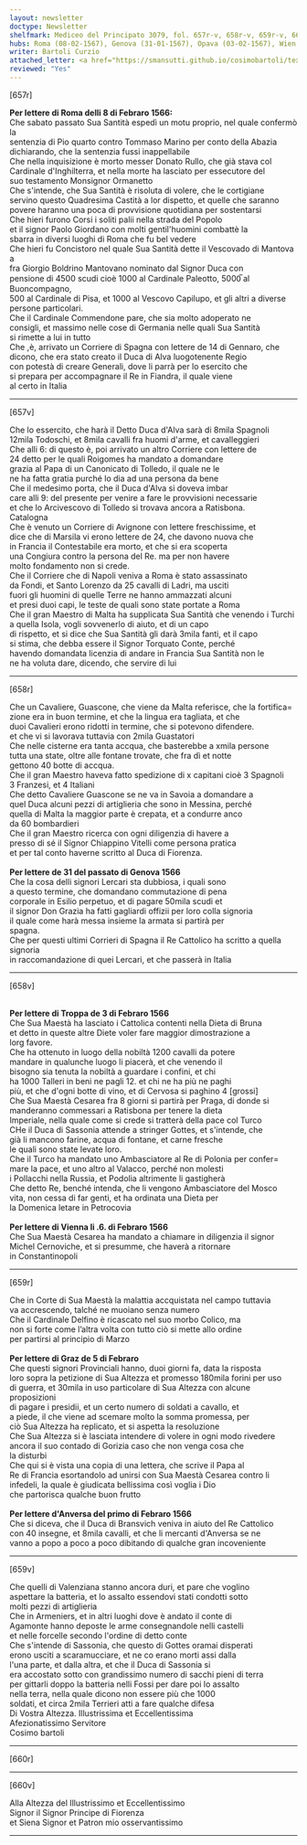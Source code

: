 ```yaml
---
layout: newsletter
doctype: Newsletter
shelfmark: Mediceo del Principato 3079, fol. 657r-v, 658r-v, 659r-v, 660r-v
hubs: Roma (08-02-1567), Genova (31-01-1567), Opava (03-02-1567), Wien (06-02-1567), Graz (05-02-1567), Antwerpen (01-02-1567)
writer: Bartoli Curzio
attached_letter: <a href="https://smansutti.github.io/cosimobartoli/texts/2978_071/">2978_071</a>
reviewed: "Yes"
---
```


[657r]  
  
  
<strong>Per lettere di Roma delli 8 di Febraro 1566:</strong>  
Che sabato passato Sua Santità espedì un motu proprio, nel quale confermò la  
sentenzia di Pio quarto contro Tommaso Marino per conto della Abazia  
dichiarando, che la sentenzia fussi inappellabile  
Che nella inquisizione è morto messer Donato Rullo, che già stava col  
Cardinale d'Inghilterra, et nella morte ha lasciato per essecutore del  
suo testamento Monsignor Ormanetto  
Che s'intende, che Sua Santità è risoluta di volere, che le cortigiane  
servino questo Quadresima Castità a lor dispetto, et quelle che saranno  
povere haranno una poca di provvisione quotidiana per sostentarsi  
Che hieri furono Corsi i soliti palii nella strada del Popolo  
et il signor Paolo Giordano con molti gentil'huomini combattè la  
sbarra in diversi luoghi di Roma che fu bel vedere  
Che hieri fu Concistoro nel quale Sua Santità dette il Vescovado di Mantova a  
fra Giorgio Boldrino Mantovano nominato dal Signor Duca con  
pensione di 4500 scudi cioè 1000 al Cardinale Paleotto, 5000̅ al Buoncompagno,  
500 al Cardinale di Pisa, et 1000 al Vescovo Capilupo, et gli altri a diverse  
persone particolari.  
Che il Cardinale Commendone pare, che sia molto adoperato ne  
consigli, et massimo nelle cose di Germania nelle quali Sua Santità  
si rimette a lui in tutto  
Che ,è, arrivato un Corriere di Spagna con lettere de 14 di Gennaro, che  
dicono, che era stato creato il Duca di Alva luogotenente Regio  
con potestà di creare Generali, dove li parrà per lo esercito che  
si prepara per accompagnare il Re in Fiandra, il quale viene  
al certo in Italia  
  
---  

[657v]  
  
  
Che lo essercito, che harà il Detto Duca d'Alva sarà di 8mila Spagnoli  
12mila Todoschi, et 8mila cavalli fra huomi d'arme, et cavalleggieri  
Che alli 6: di questo è, poi arrivato un altro Corriere con lettere de  
24 detto per le quali Roigomes ha mandato a domandare  
grazia al Papa di un Canonicato di Tolledo, il quale ne le  
ne ha fatta gratia purché lo dia ad una persona da bene  
Che il medesimo porta, che il Duca d'Alva si doveva imbar  
care alli 9: del presente per venire a fare le provvisioni necessarie  
et che lo Arcivescovo di Tolledo si trovava ancora a Ratisbona.  
Catalogna  
Che è venuto un Corriere di Avignone con lettere freschissime, et  
dice che di Marsila vi erono lettere de 24, che davono nuova che  
in Francia il Contestabile era morto, et che si era scoperta  
una Congiura contro la persona del Re. ma per non havere  
molto fondamento non si crede.  
Che il Corriere che di Napoli veniva a Roma è stato assassinato  
da Fondi, et Santo Lorenzo da 25 cavalli di Ladri, ma usciti  
fuori gli huomini di quelle Terre ne hanno ammazzati alcuni  
et presi duoi capi, le teste de quali sono state portate a Roma  
Che il gran Maestro di Malta ha supplicata Sua Santità che venendo i Turchi  
a quella Isola, vogli sovvenerlo di aiuto, et di un capo  
di rispetto, et si dice che Sua Santità gli darà 3mila fanti, et il capo  
si stima, che debba essere il Signor Torquato Conte, perché  
havendo domandata licenzia di andare in Francia Sua Santità non le  
ne ha voluta dare, dicendo, che servire di lui  
  
---  

[658r]  
  
  
Che un Cavaliere, Guascone, che viene da Malta referisce, che la fortifica=  
zione era in buon termine, et che la lingua era tagliata, et che  
duoi Cavalieri erono ridotti in termine, che si potevono difendere.  
et che vi si lavorava tuttavia con 2mila Guastatori  
Che nelle cisterne era tanta accqua, che basterebbe a xmila persone  
tutta una state, oltre alle fontane trovate, che fra dì et notte  
gettono 40 botte di accqua.  
Che il gran Maestro haveva fatto spedizione di x capitani cioè 3 Spagnoli  
3 Franzesi, et 4 Italiani  
Che detto Cavaliere Guascone se ne va in Savoia a domandare a  
quel Duca alcuni pezzi di artiglieria che sono in Messina, perché  
quella di Malta la maggior parte è crepata, et a condurre anco  
da 60 bombardieri  
Che il gran Maestro ricerca con ogni diligenzia di havere a  
presso di sé il Signor Chiappino Vitelli come persona pratica  
et per tal conto haverne scritto al Duca di Fiorenza.  
<br/><strong>Per lettere de 31 del passato di Genova 1566</strong>  
Che la cosa delli signori Lercari sta dubbiosa, i quali sono  
a questo termine, che domandano commutazione di pena  
corporale in Esilio perpetuo, et di pagare 50mila scudi et  
il signor Don Grazia ha fatti gagliardi offizii per loro colla signoria  
il quale come harà messa insieme la armata si partirà per  
spagna.  
Che per questi ultimi Corrieri di Spagna il Re Cattolico ha scritto a quella signoria  
in raccomandazione di quei Lercari, et che passerà in Italia  
  
---  

[658v]  
  
  
<br/><strong>Per lettere di Troppa de 3 di Febraro 1566</strong>  
Che Sua Maestà ha lasciato i Cattolica contenti nella Dieta di Bruna  
et detto in queste altre Diete voler fare maggior dimostrazione a  
lorg favore.  
Che ha ottenuto in luogo della nobiltà 1200 cavalli da potere  
mandare in qualunche luogo li piacerà, et che venendo il  
bisogno sia tenuta la nobiltà a guardare i confini, et chi  
ha 1000 Talleri in beni ne pagli 12. et chi ne ha più ne paghi  
più, et che d'ogni botte di vino, et di Cervosa si paghino 4 [grossi]  
Che Sua Maestà Cesarea fra 8 giorni si partirà per Praga, di donde si  
manderanno commessari a Ratisbona per tenere la dieta  
Imperiale, nella quale come si crede si tratterà della pace col Turco  
CHe il Duca di Sassonia attende a stringer Gottes, et s'intende, che  
già li mancono farine, acqua di fontane, et carne fresche  
le quali sono state levate loro.  
Che il Turco ha mandato uno Ambasciatore al Re di Polonia per confer=  
mare la pace, et uno altro al Valacco, perché non molesti  
i Pollacchi nella Russia, et Podolia altrimente li gastigherà  
Che detto Re, benché intenda, che li vengono Ambasciatore del Mosco  
vita, non cessa di far genti, et ha ordinata una Dieta per  
la Domenica letare in Petrocovia  
<br/><strong>Per lettere di Vienna li .6. di Febraro 1566</strong>  
Che Sua Maestà Cesarea ha mandato a chiamare in diligenzia il signor  
Michel Cernoviche, et si presumme, che haverà a ritornare  
in Constantinopoli  
  
---  

[659r]  
  
  
Che in Corte di Sua Maestà la malattia accquistata nel campo tuttavia  
va accrescendo, talché ne muoiano senza numero  
Che il Cardinale Delfino è ricascato nel suo morbo Colico, ma  
non si forte come l’altra volta con tutto ciò si mette allo ordine  
per partirsi al principio di Marzo  
<br/><strong>Per lettere di Graz de 5 di Febraro</strong>  
Che questi signori Provinciali hanno, duoi giorni fa, data la risposta  
loro sopra la petizione di Sua Altezza et promesso 180mila forini per uso  
di guerra, et 30mila in uso particolare di Sua Altezza con alcune proposizioni  
di pagare i presidii, et un certo numero di soldati a cavallo, et  
a piede, il che viene ad scemare molto la somma promessa, per  
ciò Sua Altezza ha replicato, et si aspetta la resoluzione  
Che Sua Altezza si è lasciata intendere di volere in ogni modo rivedere  
ancora il suo contado di Gorizia caso che non venga cosa che  
la disturbi  
Che qui si è vista una copia di una lettera, che scrive il Papa al  
Re di Francia esortandolo ad unirsi con Sua Maestà Cesarea contro li  
infedeli, la quale è giudicata bellissima così voglia i Dio  
che partorisca qualche buon frutto  
<br/><strong>Per lettere d'Anversa del primo di Febraro 1566</strong>  
Che si diceva, che il Duca di Bransvich veniva in aiuto del Re Cattolico  
con 40 insegne, et 8mila cavalli, et che li mercanti d'Anversa se ne  
vanno a popo a poco a poco dibitando di qualche gran incoveniente  
  
---  

[659v]  
  
  
Che quelli di Valenziana stanno ancora duri, et pare che voglino  
aspettare la batteria, et lo assalto essendovi stati condotti sotto  
molti pezzi di artiglieria  
Che in Armeniers, et in altri luoghi dove è andato il conte di  
Agamonte hanno deposte le arme consegnandole nelli castelli  
et nelle forcelle secondo l'ordine di detto conte  
Che s'intende di Sassonia, che questo di Gottes oramai disperati  
erono usciti a scaramucciare, et ne co erano morti assi dalla  
l'una parte, et dalla altra, et che il Duca di Sassonia si  
era accostato sotto con grandissimo numero di sacchi pieni di terra  
per gittarli doppo la batteria nelli Fossi per dare poi lo assalto  
nella terra, nella quale dicono non essere più che 1000  
soldati, et circa 2mila Terrieri atti a fare qualche difesa  
Di Vostra Altezza. Illustrissima et Eccellentissima  
Afezionatissimo Servitore  
Cosimo bartoli  
  
---  

[660r]  
  
  
  
---  

[660v]  
  
  
Alla Altezza del Illustrissimo et Eccellentissimo  
Signor il Signor Principe di Fiorenza  
et Siena Signor et Patron mio osservantissimo  
  
---  

